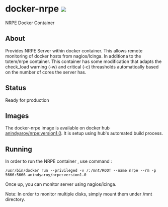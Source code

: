 # docker-nrpe [![](https://badge.imagelayers.io/totem/docker-nrpe:latest.svg)](https://imagelayers.io/?images=totem/docker-nrpe:latest 'Get your own badge on imagelayers.io')
NRPE Docker Container

## About
Provides NRPE Server within docker container. This allows remote monitoring of docker hosts from nagios/Icinga. In additiona to the totem/nrpe container. This container has some modification that adapts the check_load warning (-w) and critical (-c) threasholds automatically based on the number of cores the server has. 

## Status
Ready for production

## Images
The docker-nrpe image is available on docker hub [anindyaroy/nrpe:version1.0](https://hub.docker.com/r/anindyaroy/nrpe/). It is setup using hub's automated build process.

## Running
In order to run the NRPE container , use command :

```
/usr/bin/docker run --privileged -v /:/mnt/ROOT --name nrpe --rm -p 5666:5666 anindyaroy/nrpe:version1.0

```

Once up, you can monitor server using nagios/icinga. 

Note: In order to monitor multiple disks, simply mount them under /mnt directory.

